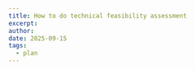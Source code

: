 ```yaml
---
title: How to do technical feasibility assessment
excerpt:
author:
date: 2025-09-15
tags:
  - plan
---
```

